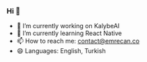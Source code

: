 ### Hi 👋

- 🔭 I’m currently working on KalybeAI
- 🌱 I’m currently learning React Native
- 📫 How to reach me: contact@emrecan.co
- 😄 Languages: English, Turkish
